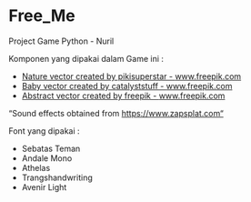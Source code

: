 # Free_Me
 Project Game Python - Nuril

Komponen yang dipakai dalam Game ini :

 - <a href="https://www.freepik.com/vectors/nature">Nature vector created by pikisuperstar - www.freepik.com</a>
 - <a href="https://www.freepik.com/vectors/baby">Baby vector created by catalyststuff - www.freepik.com</a>
 - <a href="https://www.freepik.com/vectors/abstract">Abstract vector created by freepik - www.freepik.com</a>

“Sound effects obtained from https://www.zapsplat.com“

 Font yang dipakai :
 - Sebatas Teman
 - Andale Mono
 - Athelas
 - Trangshandwriting
 - Avenir Light
